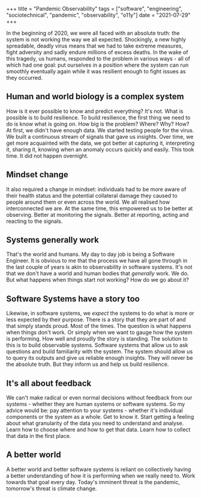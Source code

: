 +++
title =  "Pandemic Observability"
tags = ["software", "engineering", "sociotechnical", "pandemic", "observability", "o11y"]
date = "2021-07-29"
+++

In the beginning of 2020, we were all faced with an absolute truth: the system is not working the way we all expected. Shockingly, a new highly spreadable, deadly virus means that we had to take extreme measures, fight adversity and sadly endure millions of excess deaths. In the wake of this tragedy, us humans, responded to the problem in various ways - all of which had one goal: put ourselves in a position where the system can run smoothly eventually again while it was resilient enough to fight issues as they occurred.

## Human and world biology is a complex system

How is it ever possible to know and predict everything? It's not. What is possible is to build resilience. To build resilience, the first thing we need to do is know what is going on. How big is the problem? Where? Why? How? At first, we didn't have enough data. We started testing people for the virus. We built a continuous stream of signals that gave us insights. Over time, we get more acquainted with the data, we got better at capturing it, interpreting it, sharing it, knowing when an anomaly occurs quickly and easily. This took time. It did not happen overnight.

## Mindset change

It also required a change in mindset: individuals had to be more aware of their health status and the potential collateral damage they caused to people around them or even across the world. We all realised how interconnected we are. At the same time, this empowered us to be better at observing. Better at monitoring the signals. Better at reporting, acting and reacting to the signals.

## Systems generally work

That's the world and humans. My day to day job is being a Software Engineer. It is obvious to me that the process we have all gone through in the last couple of years is akin to observability in software systems. It's not that we don't have a world and human bodies that *generally* work. We do. But what happens when things start not working? How do we go about it?

## Software Systems have a story too

Likewise, in software systems, we *expect* the systems to do what is more or less expected by their purpose. There is a story that they are part of and that simply stands proud. Most of the times. The question is what happens when things don't work. Or simply when we want to gauge how the system is performing. How well and proudly the story is standing. The solution to this is to build observable systems. Software systems that allow us to ask questions and build familiarity with the system. The system should allow us to query its outputs and give us reliable enough insights. They will never be the absolute truth. But they inform us and help us build resilience.

## It's all about feedback

We can't  make radical or even normal decisions without feedback from our systems - whether they are human systems or software systems. So my advice would be: pay attention to your systems - whether it's individual components or the system as a whole. Get to know it. Start getting a feeling about what granularity of the data you need to understand and analyse.  Learn how to choose where and how to get that data. Learn how to collect that data in the first place.

## A better world

A better world and better software systems is reliant on collectively having a better understanding of how it is performing when we really need to. Work towards that goal every day. Today's imminent threat is the pandemic, tomorrow's threat is climate change.
